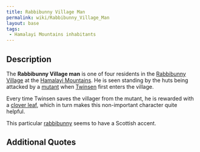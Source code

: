 ```yaml
---
title: Rabbibunny Village Man
permalink: wiki/Rabbibunny_Village_Man
layout: base
tags:
 - Hamalayi Mountains inhabitants
---
```


## Description

The **Rabbibunny Village man** is one of four residents in the
[Rabbibunny Village](Rabbibunny_Village "wikilink") at the [Hamalayi
Mountains](Hamalayi_Mountains "wikilink"). He is seen standing by the
huts being attacked by a [mutant](mutant "wikilink") when
[Twinsen](Twinsen "wikilink") first enters the village.

Every time Twinsen saves the villager from the mutant, he is rewarded
with a [clover leaf](clover_leaf "wikilink"), which in turn makes this
non-important character quite helpful.

This particular [rabbibunny](rabbibunny "wikilink") seems to have a
Scottish accent.

## Additional Quotes
